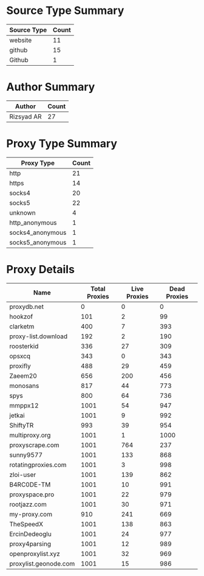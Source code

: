 # Source Type Summary

| Source Type | Count |
|-------------|-------|
| website | 11 |
| github | 15 |
| Github | 1 |


# Author Summary

| Author | Count |
|--------|-------|
| Rizsyad AR | 27 |


# Proxy Type Summary

| Proxy Type | Count |
|------------|-------|
| http | 21 |
| https | 14 |
| socks4 | 20 |
| socks5 | 22 |
| unknown | 4 |
| http_anonymous | 1 |
| socks4_anonymous | 1 |
| socks5_anonymous | 1 |


# Proxy Details

| Name | Total Proxies | Live Proxies | Dead Proxies |
|------|---------------|--------------|---------------|
| proxydb.net | 0 | 0 | 0 |
| hookzof | 101 | 2 | 99 |
| clarketm | 400 | 7 | 393 |
| proxy-list.download | 192 | 2 | 190 |
| roosterkid | 336 | 27 | 309 |
| opsxcq | 343 | 0 | 343 |
| proxifly | 488 | 29 | 459 |
| Zaeem20 | 656 | 200 | 456 |
| monosans | 817 | 44 | 773 |
| spys | 800 | 64 | 736 |
| mmppx12 | 1001 | 54 | 947 |
| jetkai | 1001 | 9 | 992 |
| ShiftyTR | 993 | 39 | 954 |
| multiproxy.org | 1001 | 1 | 1000 |
| proxyscrape.com | 1001 | 764 | 237 |
| sunny9577 | 1001 | 133 | 868 |
| rotatingproxies.com | 1001 | 3 | 998 |
| zloi-user | 1001 | 139 | 862 |
| B4RC0DE-TM | 1001 | 10 | 991 |
| proxyspace.pro | 1001 | 22 | 979 |
| rootjazz.com | 1001 | 30 | 971 |
| my-proxy.com | 910 | 241 | 669 |
| TheSpeedX | 1001 | 138 | 863 |
| ErcinDedeoglu | 1001 | 24 | 977 |
| proxy4parsing | 1001 | 12 | 989 |
| openproxylist.xyz | 1001 | 32 | 969 |
| proxylist.geonode.com | 1001 | 15 | 986 |
